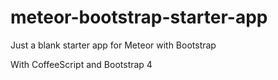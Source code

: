 # meteor-bootstrap-starter-app

Just a blank starter app for Meteor with Bootstrap

With CoffeeScript and Bootstrap 4